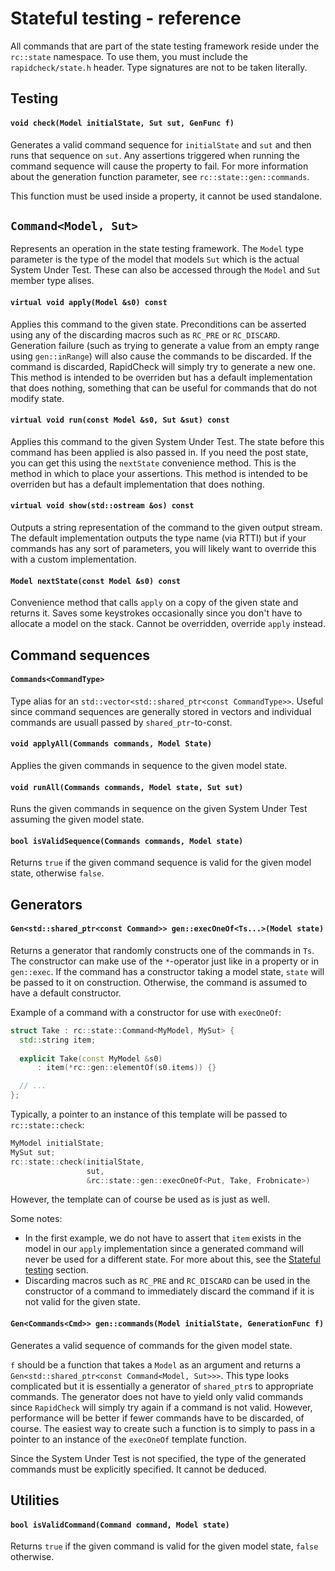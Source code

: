 # Stateful testing - reference #
All commands that are part of the state testing framework reside under the `rc::state` namespace. To use them, you must include the `rapidcheck/state.h` header. Type signatures are not to be taken literally.

## Testing ##
#### `void check(Model initialState, Sut sut, GenFunc f)` ####
Generates a valid command sequence for `initialState` and `sut` and then runs that sequence on `sut`. Any assertions triggered when running the command sequence will cause the property to fail. For more information about the generation function parameter, see `rc::state::gen::commands`.

This function must be used inside a property, it cannot be used standalone.

## `Command<Model, Sut>` ##
Represents an operation in the state testing framework. The `Model` type parameter is the type of the model that models `Sut` which is the actual System Under Test. These can also be accessed through the `Model` and `Sut` member type alises.

#### `virtual void apply(Model &s0) const` ####
Applies this command to the given state. Preconditions can be asserted using any of the discarding macros such as `RC_PRE` or `RC_DISCARD`. Generation failure (such as trying to generate a value from an empty range using `gen::inRange`) will also cause the commands to be discarded. If the command is discarded, RapidCheck will simply try to generate a new one. This method is intended to be overriden but has a default implementation that does nothing, something that can be useful for commands that do not modify state.

#### `virtual void run(const Model &s0, Sut &sut) const` ####
Applies this command to the given System Under Test. The state before this command has been applied is also passed in. If you need the post state, you can get this using the `nextState` convenience method. This is the method in which to place your assertions. This method is intended to be overriden but has a default implementation that does nothing.

#### `virtual void show(std::ostream &os) const` ####
Outputs a string representation of the command to the given output stream. The default implementation outputs the type name (via RTTI) but if your commands has any sort of parameters, you will likely want to override this with a custom implementation.

#### `Model nextState(const Model &s0) const` ####
Convenience method that calls `apply` on a copy of the given state and returns it. Saves some keystrokes occasionally since you don't have to allocate a model on the stack. Cannot be overridden, override `apply` instead.

## Command sequences ##
#### `Commands<CommandType>` ####
Type alias for an `std::vector<std::shared_ptr<const CommandType>>`. Useful since command sequences are generally stored in vectors and individual commands are usuall passed by `shared_ptr`-to-const.

#### `void applyAll(Commands commands, Model State)` ####
Applies the given commands in sequence to the given model state.

#### `void runAll(Commands commands, Model state, Sut sut)` ####
Runs the given commands in sequence on the given System Under Test assuming the given model state.

#### `bool isValidSequence(Commands commands, Model state)` ####
Returns `true` if the given command sequence is valid for the given model state, otherwise `false`.

## Generators ##
#### `Gen<std::shared_ptr<const Command>> gen::execOneOf<Ts...>(Model state)` ####
Returns a generator that randomly constructs one of the commands in `Ts`. The constructor can make use of the `*`-operator just like in a property or in `gen::exec`. If the command has a constructor taking a model state, `state` will be passed to it on construction. Otherwise, the command is assumed to have a default constructor.

Example of a command with a constructor for use with `execOneOf`:

```C++
struct Take : rc::state::Command<MyModel, MySut> {
  std::string item;
  
  explicit Take(const MyModel &s0)
      : item(*rc::gen::elementOf(s0.items)) {}

  // ...
};
```

Typically, a pointer to an instance of this template will be passed to `rc::state::check`:

```C++
MyModel initialState;
MySut sut;
rc::state::check(initialState,
                 sut,
                 &rc::state::gen::execOneOf<Put, Take, Frobnicate>)
```

However, the template can of course be used as is just as well.

Some notes:
- In the first example, we do not have to assert that `item` exists in the model in our `apply` implementation since a generated command will never be used for a different state. For more about this, see the [Stateful testing](state.md) section.
- Discarding macros such as `RC_PRE` and `RC_DISCARD` can be used in the constructor of a command to immediately discard the command if it is not valid for the given state.

#### `Gen<Commands<Cmd>> gen::commands(Model initialState, GenerationFunc f)` ####
Generates a valid sequence of commands for the given model state.

`f` should be a function that takes a `Model` as an argument and returns a `Gen<std::shared_ptr<const Command<Model, Sut>>>`. This type looks complicated but it is essentially a generator of `shared_ptr`s to appropriate commands. The generator does not have to yield only valid commands since `RapidCheck` will simply try again if a command is not valid. However, performance will be better if fewer commands have to be discarded, of course. The easiest way to create such a function is to simply to pass in a pointer to an instance of the `execOneOf` template function.

Since the System Under Test is not specified, the type of the generated commands must be explicitly specified. It cannot be deduced.

## Utilities ##
#### `bool isValidCommand(Command command, Model state)` ####
Returns `true` if the given command is valid for the given model state, `false` otherwise.
